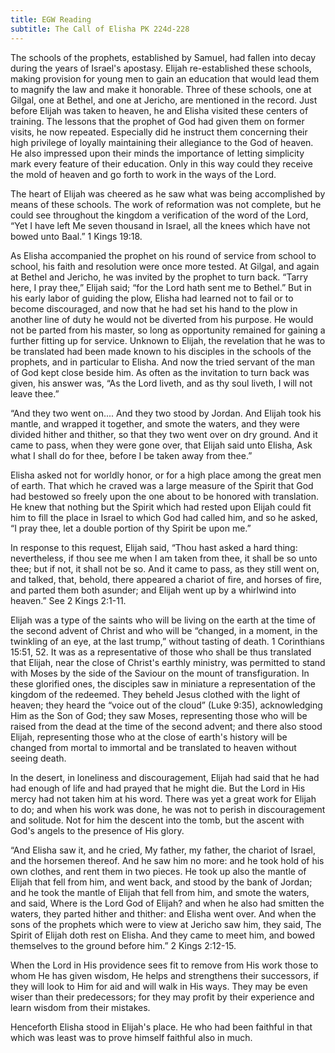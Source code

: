 ```yaml
---
title: EGW Reading
subtitle: The Call of Elisha PK 224d-228
---
```


The schools of the prophets, established by Samuel, had fallen into decay during the years of Israel's apostasy. Elijah re-established these schools, making provision for young men to gain an education that would lead them to magnify the law and make it honorable. Three of these schools, one at Gilgal, one at Bethel, and one at Jericho, are mentioned in the record. Just before Elijah was taken to heaven, he and Elisha visited these centers of training. The lessons that the prophet of God had given them on former visits, he now repeated. Especially did he instruct them concerning their high privilege of loyally maintaining their allegiance to the God of heaven. He also impressed upon their minds the importance of letting simplicity mark every feature of their education. Only in this way could they receive the mold of heaven and go forth to work in the ways of the Lord.

The heart of Elijah was cheered as he saw what was being accomplished by means of these schools. The work of reformation was not complete, but he could see throughout the kingdom a verification of the word of the Lord, “Yet I have left Me seven thousand in Israel, all the knees which have not bowed unto Baal.” 1 Kings 19:18.

As Elisha accompanied the prophet on his round of service from school to school, his faith and resolution were once more tested. At Gilgal, and again at Bethel and Jericho, he was invited by the prophet to turn back. “Tarry here, I pray thee,” Elijah said; “for the Lord hath sent me to Bethel.” But in his early labor of guiding the plow, Elisha had learned not to fail or to become discouraged, and now that he had set his hand to the plow in another line of duty he would not be diverted from his purpose. He would not be parted from his master, so long as opportunity remained for gaining a further fitting up for service. Unknown to Elijah, the revelation that he was to be translated had been made known to his disciples in the schools of the prophets, and in particular to Elisha. And now the tried servant of the man of God kept close beside him. As often as the invitation to turn back was given, his answer was, “As the Lord liveth, and as thy soul liveth, I will not leave thee.”

“And they two went on.... And they two stood by Jordan. And Elijah took his mantle, and wrapped it together, and smote the waters, and they were divided hither and thither, so that they two went over on dry ground. And it came to pass, when they were gone over, that Elijah said unto Elisha, Ask what I shall do for thee, before I be taken away from thee.”

Elisha asked not for worldly honor, or for a high place among the great men of earth. That which he craved was a large measure of the Spirit that God had bestowed so freely upon the one about to be honored with translation. He knew that nothing but the Spirit which had rested upon Elijah could fit him to fill the place in Israel to which God had called him, and so he asked, “I pray thee, let a double portion of thy Spirit be upon me.”

In response to this request, Elijah said, “Thou hast asked a hard thing: nevertheless, if thou see me when I am taken from thee, it shall be so unto thee; but if not, it shall not be so. And it came to pass, as they still went on, and talked, that, behold, there appeared a chariot of fire, and horses of fire, and parted them both asunder; and Elijah went up by a whirlwind into heaven.” See 2 Kings 2:1-11.

Elijah was a type of the saints who will be living on the earth at the time of the second advent of Christ and who will be “changed, in a moment, in the twinkling of an eye, at the last trump,” without tasting of death. 1 Corinthians 15:51, 52. It was as a representative of those who shall be thus translated that Elijah, near the close of Christ's earthly ministry, was permitted to stand with Moses by the side of the Saviour on the mount of transfiguration. In these glorified ones, the disciples saw in miniature a representation of the kingdom of the redeemed. They beheld Jesus clothed with the light of heaven; they heard the “voice out of the cloud” (Luke 9:35), acknowledging Him as the Son of God; they saw Moses, representing those who will be raised from the dead at the time of the second advent; and there also stood Elijah, representing those who at the close of earth's history will be changed from mortal to immortal and be translated to heaven without seeing death.

In the desert, in loneliness and discouragement, Elijah had said that he had had enough of life and had prayed that he might die. But the Lord in His mercy had not taken him at his word. There was yet a great work for Elijah to do; and when his work was done, he was not to perish in discouragement and solitude. Not for him the descent into the tomb, but the ascent with God's angels to the presence of His glory.

“And Elisha saw it, and he cried, My father, my father, the chariot of Israel, and the horsemen thereof. And he saw him no more: and he took hold of his own clothes, and rent them in two pieces. He took up also the mantle of Elijah that fell from him, and went back, and stood by the bank of Jordan; and he took the mantle of Elijah that fell from him, and smote the waters, and said, Where is the Lord God of Elijah? and when he also had smitten the waters, they parted hither and thither: and Elisha went over. And when the sons of the prophets which were to view at Jericho saw him, they said, The Spirit of Elijah doth rest on Elisha. And they came to meet him, and bowed themselves to the ground before him.” 2 Kings 2:12-15.

When the Lord in His providence sees fit to remove from His work those to whom He has given wisdom, He helps and strengthens their successors, if they will look to Him for aid and will walk in His ways. They may be even wiser than their predecessors; for they may profit by their experience and learn wisdom from their mistakes.

Henceforth Elisha stood in Elijah's place. He who had been faithful in that which was least was to prove himself faithful also in much.